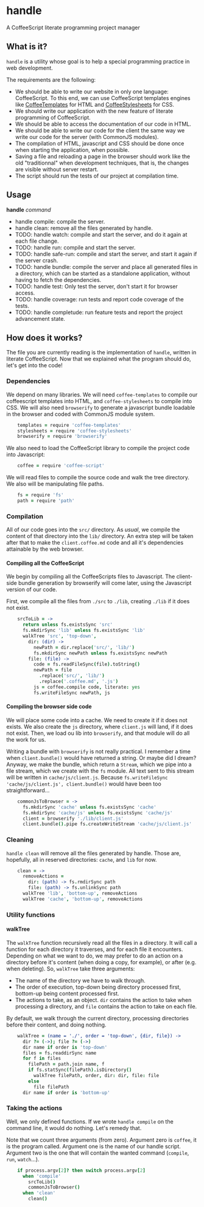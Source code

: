 handle
======

A CoffeeScript literate programming project manager

What is it?
-----------

`handle` is a utility whose goal is to help a special programming
practice in web development.

The requirements are the following:

 - We should be able to write our website in only one language:
   CoffeeScript. To this end, we can use CoffeeScript templates engines
   like
   [CoffeeTemplates](https://github.com/mikesmullin/coffee-templates)
   for HTML and
   [CoffeeStylesheets](https://github.com/mikesmullin/coffee-stylesheets)
   for CSS.
 - We should write our application with the new feature of literate
   programming of CoffeeScript.
 - We should be able to access the documentation of our code in HTML.
 - We should be able to write our code for the client the same way we
   write our code for the server (with CommonJS modules).
 - The compilation of HTML, javascript and CSS should be done once when
   starting the application, when possible.
 - Saving a file and reloading a page in the browser should work like
   the old "traditionnal" when development techniques, that is, the
   changes are visible without server restart.
 - The script should run the tests of our project at compilation time.

Usage
-----

**handle** _command_

 * handle compile: compile the server.
 * handle clean: remove all the files generated by handle.
 * TODO: handle watch: compile and start the server, and do it again at
   each file change.
 * TODO: handle run: compile and start the server.
 * TODO: handle safe-run: compile and start the server, and start it
   again if the server crash.
 * TODO: handle bundle: compile the server and place all generated files
   in a directory, which can be started as a standalone application,
   without having to fetch the dependencies.
 * TODO: handle test: Only test the server, don't start it for browser
   access.
 * TODO: handle coverage: run tests and report code coverage of the
   tests.
 * TODO: handle completude: run feature tests and report the project
   advancement state.

How does it works?
------------------

The file you are currently reading is the implementation of `handle`,
written in literate CoffeeScript. Now that we explained what the program
should do, let's get into the code!

### Dependencies

We depend on many libraries. We will need `coffee-templates` to compile
our coffeescript templates into HTML, and `coffee-stylesheets` to
compile into CSS. We will also need `browserify` to generate a
javascript bundle loadable in the browser and coded with CommonJS module
system.

```coffeescript
    templates = require 'coffee-templates'
    stylesheets = require 'coffee-stylesheets'
    browserify = require 'browserify'
```

We also need to load the CoffeeScript library to compile the project
code into Javascript:

```coffeescript
    coffee = require 'coffee-script'
```

We will read files to compile the source code and walk the tree
directory. We also will be manipulating file paths.

```coffeescript
    fs = require 'fs'
    path = require 'path'
```

### Compilation

All of our code goes into the `src/` directory. As _usual_, we compile
the content of that directory into the `lib/` directory. An extra step
will be taken after that to make the `client.coffee.md` code and all
it's dependencies attainable by the web browser.

#### Compiling all the CoffeeScript

We begin by compiling all the CoffeeScripts files to Javascript. The
client-side bundle generation by browserify will come later, using the
Javascript version of our code.

First, we compile all the files from `./src` to `./lib`, creating
`./lib` if it does not exist.

```coffeescript
    srcToLib = ->
      return unless fs.existsSync 'src'
      fs.mkdirSync 'lib' unless fs.existsSync 'lib'
      walkTree 'src', 'top-down',
        dir: (dir) ->
          newPath = dir.replace('src/', 'lib/')
          fs.mkdirSync newPath unless fs.existsSync newPath
        file: (file) ->
          code = fs.readFileSync(file).toString()
          newPath = file
            .replace('src/', 'lib/')
            .replace('.coffee.md', '.js')
          js = coffee.compile code, literate: yes
          fs.writeFileSync newPath, js
```

#### Compiling the browser side code

We will place some code into a cache. We need to create it if it does
not exists. We also create the `js` directory, where `client.js` will
land, if it does not exist. Then, we load ou lib into `browserify`, and
that module will do all the work for us.

Writing a bundle with `browserify` is not really practical. I remember a
time when `client.bundle()` would have returned a string. Or maybe did I
dream? Anyway, we make the bundle, which return a `Stream`, which we
pipe into a file stream, which we create with the `fs` module. All text
sent to this stream will be written in `cache/js/client.js`. Because 
`fs.writeFileSync 'cache/js/client.js', client.bundle()` would have been
too straightforward...

```coffeescript
    commonJsToBrowser = ->
      fs.mkdirSync 'cache' unless fs.existsSync 'cache'
      fs.mkdirSync 'cache/js' unless fs.existsSync 'cache/js'
      client = browserify './lib/client.js'
      client.bundle().pipe fs.createWriteStream 'cache/js/client.js'
```

### Cleaning

`handle clean` will remove all the files generated by handle. Those are,
hopefully, all in reserved directories: `cache`, and `lib` for now.

```coffeescript
    clean = ->
      removeActions =
        dir: (path) -> fs.rmdirSync path
        file: (path) -> fs.unlinkSync path
      walkTree 'lib', 'bottom-up', removeActions
      walkTree 'cache', 'bottom-up', removeActions
```

### Utility functions

#### walkTree

The `walkTree` function recursively read all the files in a directory.
It will call a function for each directory it traverses, and for each
file it encounters. Depending on what we want to do, we may prefer to do
an action on a directory before it's content (when doing a copy, for
example), or after (e.g. when deleting). So, `walkTree` take three
arguments: 

 * The name of the directory we have to walk through.
 * The order of execution, top-down being directory processed first,
   bottom-up being content processed first.
 * The actions to take, as an object. `dir` contains the action to take
   when processing a directory, and `file` contains the action to take
   on each file.

By default, we walk through the current directory, processing
directories before their content, and doing nothing.

```coffeescript
    walkTree = (name = './', order = 'top-down', {dir, file}) ->
      dir ?= (->); file ?= (->)
      dir name if order is 'top-down'
      files = fs.readdirSync name
      for f in files
        filePath = path.join name, f
        if fs.statSync(filePath).isDirectory()
          walkTree filePath, order, dir: dir, file: file
        else
          file filePath
      dir name if order is 'bottom-up'
```

### Taking the actions

Well, we only defined functions. If we wrote `handle compile` on the
command line, it would do nothing. Let's remedy that.

Note that we count three arguments (from zero). Argument zero is
`coffee`, it is the program called. Argument one is the name of our
handle script. Argument two is the one that will contain the wanted
command (`compile`, `run`, `watch`...).

```coffeescript
    if process.argv[2]? then switch process.argv[2]
      when 'compile'
        srcToLib()
        commonJsToBrowser()
      when 'clean'
        clean()
```


